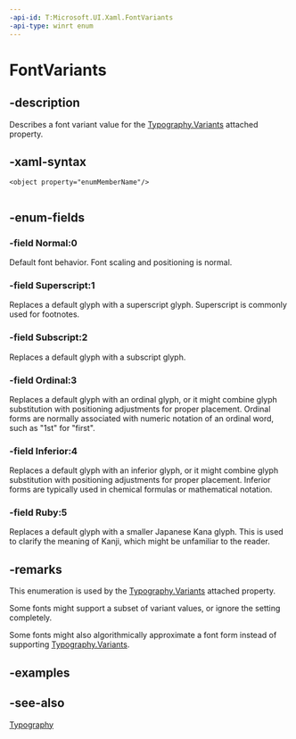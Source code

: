 ```yaml
---
-api-id: T:Microsoft.UI.Xaml.FontVariants
-api-type: winrt enum
---
```


<!-- Enumeration syntax
public enum Microsoft.UI.Xaml.FontVariants : int
-->

# FontVariants

## -description

Describes a font variant value for the [Typography.Variants](/windows/windows-app-sdk/api/winrt/microsoft.ui.xaml.documents.typography#xaml-attached-properties) attached property.

## -xaml-syntax

```xaml
<object property="enumMemberName"/>
 
```

## -enum-fields

### -field Normal:0

Default font behavior. Font scaling and positioning is normal.

### -field Superscript:1

Replaces a default glyph with a superscript glyph. Superscript is commonly used for footnotes.

### -field Subscript:2

Replaces a default glyph with a subscript glyph.

### -field Ordinal:3

Replaces a default glyph with an ordinal glyph, or it might combine glyph substitution with positioning adjustments for proper placement. Ordinal forms are normally associated with numeric notation of an ordinal word, such as "1st" for "first".

### -field Inferior:4

Replaces a default glyph with an inferior glyph, or it might combine glyph substitution with positioning adjustments for proper placement. Inferior forms are typically used in chemical formulas or mathematical notation.

### -field Ruby:5

Replaces a default glyph with a smaller Japanese Kana glyph. This is used to clarify the meaning of Kanji, which might be unfamiliar to the reader.

## -remarks

This enumeration is used by the [Typography.Variants](/windows/windows-app-sdk/api/winrt/microsoft.ui.xaml.documents.typography#xaml-attached-properties) attached property.

Some fonts might support a subset of variant values, or ignore the setting completely.

Some fonts might also algorithmically approximate a font form instead of supporting [Typography.Variants](/windows/windows-app-sdk/api/winrt/microsoft.ui.xaml.documents.typography#xaml-attached-properties).

## -examples

## -see-also

[Typography](../microsoft.ui.xaml.documents/typography.md)
